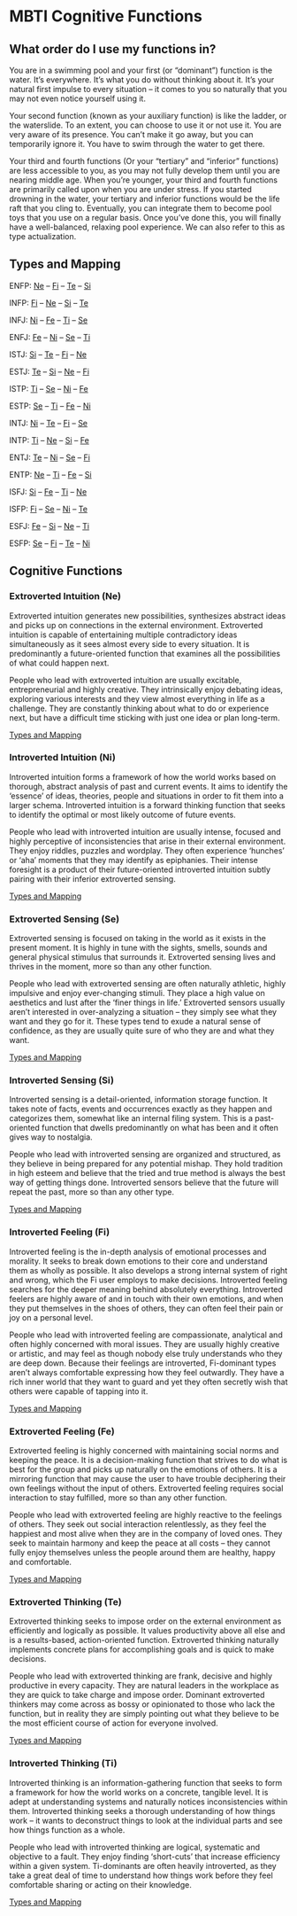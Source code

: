 # MBTI Cognitive Functions

## What order do I use my functions in?

You are in a swimming pool and your first (or “dominant”) function is the water. It’s everywhere. It’s what you do without thinking about it. It’s your natural first impulse to every situation – it comes to you so naturally that you may not even notice yourself using it.

Your second function (known as your auxiliary function) is like the ladder, or the waterslide. To an extent, you can choose to use it or not use it. You are very aware of its presence. You can’t make it go away, but you can temporarily ignore it. You have to swim through the water to get there.

Your third and fourth functions (Or your “tertiary” and “inferior” functions) are less accessible to you, as you may not fully develop them until you are nearing middle age. When you’re younger, your third and fourth functions are primarily called upon when you are under stress. If you started drowning in the water, your tertiary and inferior functions would be the life raft that you cling to. Eventually, you can integrate them to become pool toys that you use on a regular basis. Once you’ve done this, you will finally have a well-balanced, relaxing pool experience. We can also refer to this as type actualization.

## Types and Mapping

ENFP: [Ne](#extroverted-intuition-ne) – [Fi](#introverted-feeling-fi) – [Te](#extroverted-thinking-te) – [Si](#introverted-sensing-si)

INFP: [Fi](#introverted-feeling-fi) – [Ne](#extroverted-intuition-ne) – [Si](#introverted-sensing-si) – [Te](#extroverted-thinking-te)

INFJ: [Ni](#introverted-intuition-ni) – [Fe](#extroverted-feeling-fe) – [Ti](#introverted-thinking-ti) – [Se](#extroverted-sensing-se)

ENFJ: [Fe](#extroverted-feeling-fe) – [Ni](#introverted-intuition-ni) – [Se](#extroverted-sensing-se) – [Ti](#introverted-thinking-ti)

ISTJ: [Si](#introverted-sensing-si) – [Te](#extroverted-thinking-te) – [Fi](#introverted-feeling-fi) – [Ne](#extroverted-intuition-ne)

ESTJ: [Te](#extroverted-thinking-te) – [Si](#introverted-sensing-si) – [Ne](#extroverted-intuition-ne) – [Fi](#introverted-feeling-fi)

ISTP: [Ti](#introverted-thinking-ti) – [Se](#extroverted-sensing-se) – [Ni](#introverted-intuition-ni) – [Fe](#extroverted-feeling-fe)

ESTP: [Se](#extroverted-sensing-se) – [Ti](#introverted-thinking-ti) – [Fe](#extroverted-feeling-fe) – [Ni](#introverted-intuition-ni)

INTJ: [Ni](#introverted-intuition-ni) – [Te](#extroverted-thinking-te) – [Fi](#introverted-feeling-fi) – [Se](#extroverted-sensing-se)

INTP: [Ti](#introverted-thinking-ti) – [Ne](#extroverted-intuition-ne) – [Si](#introverted-sensing-si) – [Fe](#extroverted-feeling-fe)

ENTJ: [Te](#extroverted-thinking-te) – [Ni](#introverted-intuition-ni) – [Se](#extroverted-sensing-se) – [Fi](#introverted-feeling-fi)

ENTP: [Ne](#extroverted-intuition-ne) – [Ti](#introverted-thinking-ti) – [Fe](#extroverted-feeling-fe) – [Si](#introverted-sensing-si)

ISFJ: [Si](#introverted-sensing-si) – [Fe](#extroverted-feeling-fe) – [Ti](#introverted-thinking-ti) – [Ne](#extroverted-intuition-ne)

ISFP: [Fi](#introverted-feeling-fi) – [Se](#extroverted-sensing-se) – [Ni](#introverted-intuition-ni) – [Te](#extroverted-thinking-te)

ESFJ: [Fe](#extroverted-feeling-fe) – [Si](#introverted-sensing-si) – [Ne](#extroverted-intuition-ne) – [Ti](#introverted-thinking-ti)

ESFP: [Se](#extroverted-sensing-se) – [Fi](#introverted-feeling-fi) – [Te](#extroverted-thinking-te) – [Ni](#introverted-intuition-ni)

## Cognitive Functions

### Extroverted Intuition (Ne)

Extroverted intuition generates new possibilities, synthesizes abstract ideas and picks up on connections in the external environment. Extroverted intuition is capable of entertaining multiple contradictory ideas simultaneously as it sees almost every side to every situation. It is predominantly a future-oriented function that examines all the possibilities of what could happen next.

People who lead with extroverted intuition are usually excitable, entrepreneurial and highly creative. They intrinsically enjoy debating ideas, exploring various interests and they view almost everything in life as a challenge. They are constantly thinking about what to do or experience next, but have a difficult time sticking with just one idea or plan long-term.

[Types and Mapping](#types-and-mapping)

### Introverted Intuition (Ni)

Introverted intuition forms a framework of how the world works based on thorough, abstract analysis of past and current events. It aims to identify the ‘essence’ of ideas, theories, people and situations in order to fit them into a larger schema. Introverted intuition is a forward thinking function that seeks to identify the optimal or most likely outcome of future events.

People who lead with introverted intuition are usually intense, focused and highly perceptive of inconsistencies that arise in their external environment. They enjoy riddles, puzzles and wordplay. They often experience ‘hunches’ or ‘aha’ moments that they may identify as epiphanies. Their intense foresight is a product of their future-oriented introverted intuition subtly pairing with their inferior extroverted sensing.

[Types and Mapping](#types-and-mapping)

### Extroverted Sensing (Se)

Extroverted sensing is focused on taking in the world as it exists in the present moment. It is highly in tune with the sights, smells, sounds and general physical stimulus that surrounds it. Extroverted sensing lives and thrives in the moment, more so than any other function.

People who lead with extroverted sensing are often naturally athletic, highly impulsive and enjoy ever-changing stimuli. They place a high value on aesthetics and lust after the ‘finer things in life.’ Extroverted sensors usually aren’t interested in over-analyzing a situation – they simply see what they want and they go for it. These types tend to exude a natural sense of confidence, as they are usually quite sure of who they are and what they want.

[Types and Mapping](#types-and-mapping)

### Introverted Sensing (Si)

Introverted sensing is a detail-oriented, information storage function. It takes note of facts, events and occurrences exactly as they happen and categorizes them, somewhat like an internal filing system. This is a past-oriented function that dwells predominantly on what has been and it often gives way to nostalgia.

People who lead with introverted sensing are organized and structured, as they believe in being prepared for any potential mishap. They hold tradition in high esteem and believe that the tried and true method is always the best way of getting things done. Introverted sensors believe that the future will repeat the past, more so than any other type.

[Types and Mapping](#types-and-mapping)

### Introverted Feeling (Fi)

Introverted feeling is the in-depth analysis of emotional processes and morality. It seeks to break down emotions to their core and understand them as wholly as possible. It also develops a strong internal system of right and wrong, which the Fi user employs to make decisions. Introverted feeling searches for the deeper meaning behind absolutely everything. Introverted feelers are highly aware of and in touch with their own emotions, and when they put themselves in the shoes of others, they can often feel their pain or joy on a personal level.

People who lead with introverted feeling are compassionate, analytical and often highly concerned with moral issues. They are usually highly creative or artistic, and may feel as though nobody else truly understands who they are deep down. Because their feelings are introverted, Fi-dominant types aren’t always comfortable expressing how they feel outwardly. They have a rich inner world that they want to guard and yet they often secretly wish that others were capable of tapping into it.

[Types and Mapping](#types-and-mapping)

### Extroverted Feeling (Fe)

Extroverted feeling is highly concerned with maintaining social norms and keeping the peace. It is a decision-making function that strives to do what is best for the group and picks up naturally on the emotions of others. It is a mirroring function that may cause the user to have trouble deciphering their own feelings without the input of others. Extroverted feeling requires social interaction to stay fulfilled, more so than any other function.

People who lead with extroverted feeling are highly reactive to the feelings of others. They seek out social interaction relentlessly, as they feel the happiest and most alive when they are in the company of loved ones. They seek to maintain harmony and keep the peace at all costs – they cannot fully enjoy themselves unless the people around them are healthy, happy and comfortable.

[Types and Mapping](#types-and-mapping)

### Extroverted Thinking (Te)

Extroverted thinking seeks to impose order on the external environment as efficiently and logically as possible. It values productivity above all else and is a results-based, action-oriented function. Extroverted thinking naturally implements concrete plans for accomplishing goals and is quick to make decisions.

People who lead with extroverted thinking are frank, decisive and highly productive in every capacity. They are natural leaders in the workplace as they are quick to take charge and impose order. Dominant extroverted thinkers may come across as bossy or opinionated to those who lack the function, but in reality they are simply pointing out what they believe to be the most efficient course of action for everyone involved.

[Types and Mapping](#types-and-mapping)

### Introverted Thinking (Ti)

Introverted thinking is an information-gathering function that seeks to form a framework for how the world works on a concrete, tangible level. It is adept at understanding systems and naturally notices inconsistencies within them. Introverted thinking seeks a thorough understanding of how things work – it wants to deconstruct things to look at the individual parts and see how things function as a whole.

People who lead with introverted thinking are logical, systematic and objective to a fault. They enjoy finding ‘short-cuts’ that increase efficiency within a given system. Ti-dominants are often heavily introverted, as they take a great deal of time to understand how things work before they feel comfortable sharing or acting on their knowledge.

[Types and Mapping](#types-and-mapping)

